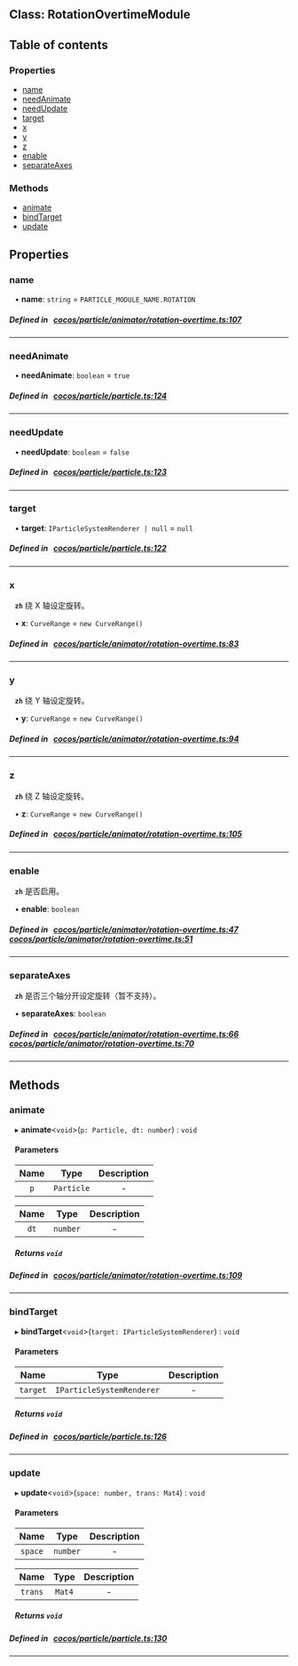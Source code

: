 
## Class: RotationOvertimeModule












<div class="table-of-content">
<h2>Table of contents</h2>


### Properties

- [ name](#name)
- [ needAnimate](#needAnimate)
- [ needUpdate](#needUpdate)
- [ target](#target)
- [ x](#x)
- [ y](#y)
- [ z](#z)
- [ enable](#enable)
- [ separateAxes](#separateAxes)

### Methods

- [ animate](#animate)
- [ bindTarget](#bindTarget)
- [ update](#update)
</div>

## Properties


### name
<div style="margin-left: 10px;">




•  **name**:
`string`  = `PARTICLE_MODULE_NAME.ROTATION`
</div>

##### Defined in &nbsp;   [cocos/particle/animator/rotation-overtime.ts:107](https://github.com/cocos-creator/engine/blob/c7bf6b8a9/cocos/particle/animator/rotation-overtime.ts#L107)&nbsp;


___


### needAnimate
<div style="margin-left: 10px;">




•  **needAnimate**:
`boolean`  = `true`
</div>

##### Defined in &nbsp;   [cocos/particle/particle.ts:124](https://github.com/cocos-creator/engine/blob/c7bf6b8a9/cocos/particle/particle.ts#L124)&nbsp;


___


### needUpdate
<div style="margin-left: 10px;">




•  **needUpdate**:
`boolean`  = `false`
</div>

##### Defined in &nbsp;   [cocos/particle/particle.ts:123](https://github.com/cocos-creator/engine/blob/c7bf6b8a9/cocos/particle/particle.ts#L123)&nbsp;


___


### target
<div style="margin-left: 10px;">




•  **target**:
`IParticleSystemRenderer | null`  = `null`
</div>

##### Defined in &nbsp;   [cocos/particle/particle.ts:122](https://github.com/cocos-creator/engine/blob/c7bf6b8a9/cocos/particle/particle.ts#L122)&nbsp;


___


### x
<div style="margin-left: 10px;">




**`zh`** 绕 X 轴设定旋转。





•  **x**:
`CurveRange`  = `new CurveRange()`
</div>

##### Defined in &nbsp;   [cocos/particle/animator/rotation-overtime.ts:83](https://github.com/cocos-creator/engine/blob/c7bf6b8a9/cocos/particle/animator/rotation-overtime.ts#L83)&nbsp;


___


### y
<div style="margin-left: 10px;">




**`zh`** 绕 Y 轴设定旋转。





•  **y**:
`CurveRange`  = `new CurveRange()`
</div>

##### Defined in &nbsp;   [cocos/particle/animator/rotation-overtime.ts:94](https://github.com/cocos-creator/engine/blob/c7bf6b8a9/cocos/particle/animator/rotation-overtime.ts#L94)&nbsp;


___


### z
<div style="margin-left: 10px;">




**`zh`** 绕 Z 轴设定旋转。





•  **z**:
`CurveRange`  = `new CurveRange()`
</div>

##### Defined in &nbsp;   [cocos/particle/animator/rotation-overtime.ts:105](https://github.com/cocos-creator/engine/blob/c7bf6b8a9/cocos/particle/animator/rotation-overtime.ts#L105)&nbsp;


___


### enable
<div style="margin-left: 10px;">




**`zh`** 是否启用。





•  **enable**:
 ``boolean`` 
</div>

##### Defined in &nbsp;   [cocos/particle/animator/rotation-overtime.ts:47](https://github.com/cocos-creator/engine/blob/c7bf6b8a9/cocos/particle/animator/rotation-overtime.ts#L47)&nbsp;   [cocos/particle/animator/rotation-overtime.ts:51](https://github.com/cocos-creator/engine/blob/c7bf6b8a9/cocos/particle/animator/rotation-overtime.ts#L51)&nbsp;


___


### separateAxes
<div style="margin-left: 10px;">




**`zh`** 是否三个轴分开设定旋转（暂不支持）。





•  **separateAxes**:
 ``boolean`` 
</div>

##### Defined in &nbsp;   [cocos/particle/animator/rotation-overtime.ts:66](https://github.com/cocos-creator/engine/blob/c7bf6b8a9/cocos/particle/animator/rotation-overtime.ts#L66)&nbsp;   [cocos/particle/animator/rotation-overtime.ts:70](https://github.com/cocos-creator/engine/blob/c7bf6b8a9/cocos/particle/animator/rotation-overtime.ts#L70)&nbsp;


___

<!---->
## Methods

### animate
<div style="margin-left: 10px;">

▸   **animate**<`void`\>(`p: Particle, dt: number`) : `void`




<!---->
<!--    #### Returns `void` -->
<!---->

#### Parameters

| Name | Type | Description |
| :------: | :------: | :------: |
| `p` | `Particle` | - |

| Name | Type | Description |
| :------: | :------: | :------: |
| `dt` | `number` | - |



##### Returns `void`




</div>

##### Defined in &nbsp;   [cocos/particle/animator/rotation-overtime.ts:109](https://github.com/cocos-creator/engine/blob/c7bf6b8a9/cocos/particle/animator/rotation-overtime.ts#L109)&nbsp;
___
### bindTarget
<div style="margin-left: 10px;">

▸   **bindTarget**<`void`\>(`target: IParticleSystemRenderer`) : `void`




<!---->
<!--    #### Returns `void` -->
<!---->

#### Parameters

| Name | Type | Description |
| :------: | :------: | :------: |
| `target` | `IParticleSystemRenderer` | - |



##### Returns `void`




</div>

##### Defined in &nbsp;   [cocos/particle/particle.ts:126](https://github.com/cocos-creator/engine/blob/c7bf6b8a9/cocos/particle/particle.ts#L126)&nbsp;
___
### update
<div style="margin-left: 10px;">

▸   **update**<`void`\>(`space: number, trans: Mat4`) : `void`




<!---->
<!--    #### Returns `void` -->
<!---->

#### Parameters

| Name | Type | Description |
| :------: | :------: | :------: |
| `space` | `number` | - |

| Name | Type | Description |
| :------: | :------: | :------: |
| `trans` | `Mat4` | - |



##### Returns `void`




</div>

##### Defined in &nbsp;   [cocos/particle/particle.ts:130](https://github.com/cocos-creator/engine/blob/c7bf6b8a9/cocos/particle/particle.ts#L130)&nbsp;
___
<!---->



